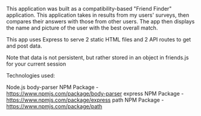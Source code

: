 This application was built as a compatibility-based "Friend Finder" application. This application takes in results from my users' surveys, then compares their answers with those from other users. The app then displays the name and picture of the user with the best overall match. 

This app uses Express to serve 2 static HTML files and 2 API routes to get and post data.

Note that data is not persistent, but rather stored in an object in friends.js for your current session

Technologies used:

Node.js
body-parser NPM Package - https://www.npmjs.com/package/body-parser
express NPM Package - https://www.npmjs.com/package/express
path NPM Package - https://www.npmjs.com/package/path
